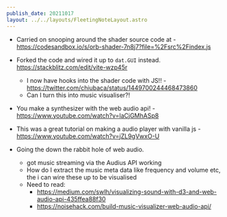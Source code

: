 ```yaml
---
publish_date: 20211017    
layout: ../../layouts/FleetingNoteLayout.astro
---
```

- Carried on snooping around the shader source code at - https://codesandbox.io/s/orb-shader-7n8j7?file=%2Fsrc%2Findex.js
- Forked the code and wired it up to `dat.GUI` instead. https://stackblitz.com/edit/vite-wzp45r
    - I now have hooks into the shader code with JS!! - https://twitter.com/chiubaca/status/1449700244468473860
    - Can I turn this into music visualiser?!


- You make a synthesizer with the web audio api! - https://www.youtube.com/watch?v=laCjGMhASp8

- This was a great tutorial on making a audio player with vanilla js - https://www.youtube.com/watch?v=jZL9gVwxO-U

- Going the down the rabbit hole of web audio.
    - got music streaming via the Audius API working
    - How do I extract the music meta data like frequency and volume etc, the i can wire these up to be visualised
    - Need to read: 
        -  https://medium.com/swlh/visualizing-sound-with-d3-and-web-audio-api-435ffea88f30
        -  https://noisehack.com/build-music-visualizer-web-audio-api/
